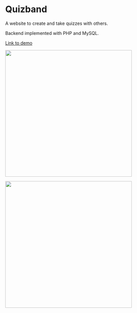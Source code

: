 # Quizband
A website to create and take quizzes with others. 

Backend implemented with PHP and MySQL. 

[Link to demo](https://fierce-peak-38688.herokuapp.com/home.php)

<img src="https://user-images.githubusercontent.com/47838804/96776005-fffd6a80-13ad-11eb-9e62-ce860d9ce68d.PNG" width="400"></img>

<img src="https://user-images.githubusercontent.com/47838804/96776131-333ff980-13ae-11eb-968d-ceec5f2b2f37.PNG" width="400"></img> 
